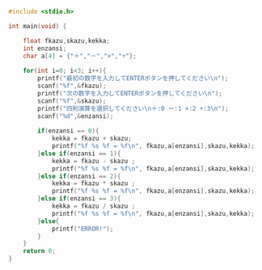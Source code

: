﻿``` C
#include <stdio.h>

int main(void) {

    float fkazu,skazu,kekka;
    int enzansi;
    char a[4] = {"＋","－","×","÷"};
  
    for(int i=0; i<3; i++){
    	printf("最初の数字を入力してENTERボタンを押してください\n");
    	scanf("%f",&fkazu);
    	printf("次の数字を入力してENTERボタンを押してください\n");
    	scanf("%f",&skazu);
    	printf("四則演算を選択してください\n＋:0 ー:1 ×:2 ÷:3\n");
    	scanf("%d",&enzansi);
	
    	if(enzansi == 0){
        	kekka = fkazu + skazu;
        	printf("%f %s %f = %f\n", fkazu,a[enzansi],skazu,kekka);
    	}else if(enzansi == 1){
        	kekka = fkazu - skazu ;
        	printf("%f %s %f = %f\n", fkazu,a[enzansi],skazu,kekka);
    	}else if(enzansi == 2){
       		kekka = fkazu * skazu ;
        	printf("%f %s %f = %f\n", fkazu,a[enzansi],skazu,kekka);
    	}else if(enzansi == 3){
        	kekka = fkazu / skazu ;
        	printf("%f %s %f = %f\n", fkazu,a[enzansi],skazu,kekka);
    	}else{
        	printf("ERROR!");
    	}
    }
    return 0;
}
```	